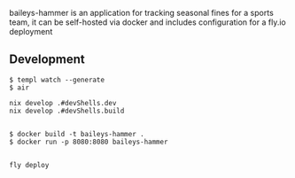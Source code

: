 baileys-hammer is an application for tracking seasonal fines for a sports team, it can be self-hosted via docker and includes configuration for a fly.io deployment



## Development
```
$ templ watch --generate 
$ air

nix develop .#devShells.dev
nix develop .#devShells.build


$ docker build -t baileys-hammer .
$ docker run -p 8080:8080 baileys-hammer


fly deploy
```





